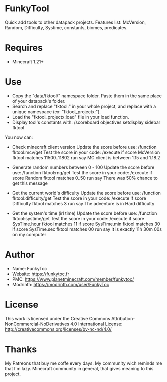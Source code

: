# FunkyTool
Quick add tools to other datapack projects.
Features list: McVersion, Random, Difficulty, Systime, constants, biomes, predicates.

# Requires 
- Minecraft 1.21+

# Use
- Copy the "data/fktool/" namespace folder. Paste them in the same place of your datapack's folder.
- Search and replace "fktool:" in your whole project, and replace with a unique namespace (ex: "fktool_projectx:").
- Load the "fktool_projectx:load" file in your load function.
- Display tool's constants with: /scoreboard objectives setdisplay sidebar fktool

You now can:
  - Check minecraft client version
  Update the score before use: /function fktool:mcv/get
  Test the score in your code: /execute if score McVersion fktool matches 11500..11802 run say MC client is between 1.15 and 1.18.2

  - Generate random numbers between 0 - 100
  Update the score before use: /function fktool:rng/get
  Test the score in your code: /execute if score Random fktool matches 0..50 run say There was 50% chance to get this message

  - Get the current world's difficulty
  Update the score before use: /function fktool:difficulty/get
  Test the score in your code: /execute if score Difficulty fktool matches 3 run say The adventure is in Hard difficulty

  - Get the system's time (irl time)
  Update the score before use: /function fktool:systime/get
  Test the score in your code: /execute if score SysTime.hour fktool matches 11 if score SysTime.min fktool matches 30 if score SysTime.sec fktool matches 00 run say It is exactly 11h 30m 00s on my computer

# Author
- Name: FunkyToc 
- Website: https://funkytoc.fr
- PMC: https://www.planetminecraft.com/member/funkytoc/
- Modrinth: https://modrinth.com/user/FunkyToc

# License
This work is licensed under the Creative Commons Attribution-NonCommercial-NoDerivatives 4.0 International License: http://creativecommons.org/licenses/by-nc-nd/4.0/

# Thanks
My Patreons that buy me coffe every days.
My community wich reminds me that I'm lazy.
Minecraft community in general, that gives meaning to this project.
